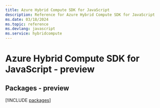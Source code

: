 ```yaml
---
title: Azure Hybrid Compute SDK for JavaScript
description: Reference for Azure Hybrid Compute SDK for JavaScript
ms.date: 03/18/2024
ms.topic: reference
ms.devlang: javascript
ms.service: hybridcompute
---
```

# Azure Hybrid Compute SDK for JavaScript - preview
## Packages - preview
[!INCLUDE [packages](hybrid-compute-index.md)]